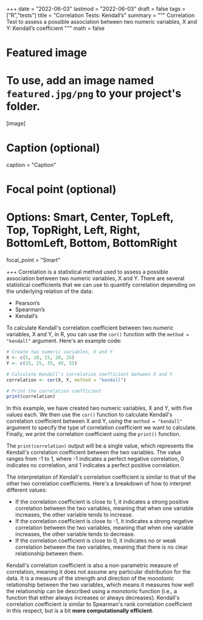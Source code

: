 +++
date = "2022-06-03"
lastmod = "2022-06-03"
draft = false
tags = ["R","tests"]
title = "Correlation Tests: Kendall’s"
summary = """
Correlation Test to assess a possible association between two numeric variables, X and Y: Kendall’s coefficient
"""
math = false

# Featured image
# To use, add an image named `featured.jpg/png` to your project's folder. 
[image]
  # Caption (optional)
  caption = "Caption"
  
  # Focal point (optional)
  # Options: Smart, Center, TopLeft, Top, TopRight, Left, Right, BottomLeft, Bottom, BottomRight
  focal_point = "Smart"

+++
Correlation is a statistical method used to assess a possible association between two numeric variables, X and Y. 
There are several statistical coefficients that we can use to quantify correlation depending on the underlying relation of the data:

- Pearson’s 
- Spearman’s 
- Kendall’s


To calculate Kendall's correlation coefficient between two numeric variables, X and Y, in R, you can use the `cor()` function with the `method = "kendall"` argument. Here's an example code:

```r
# Create two numeric variables, X and Y
X <- c(5, 10, 15, 20, 25)
Y <- c(15, 25, 35, 45, 55)

# Calculate Kendall's correlation coefficient between X and Y
correlation <- cor(X, Y, method = "kendall")

# Print the correlation coefficient
print(correlation)
```

In this example, we have created two numeric variables, X and Y, with five values each. We then use the `cor()` function to calculate Kendall's correlation coefficient between X and Y, using the `method = "kendall"` argument to specify the type of correlation coefficient we want to calculate. Finally, we print the correlation coefficient using the `print()` function.

The `print(correlation)` output will be a single value, which represents the Kendall's correlation coefficient between the two variables. The value ranges from -1 to 1, where -1 indicates a perfect negative correlation, 0 indicates no correlation, and 1 indicates a perfect positive correlation.

The interpretation of Kendall's correlation coefficient is similar to that of the other two correlation coefficients. Here's a breakdown of how to interpret different values:

 - If the correlation coefficient is close to 1, it indicates a strong positive correlation between the two variables, meaning that when one variable increases, the other variable tends to increase.
 - If the correlation coefficient is close to -1, it indicates a strong negative correlation between the two variables, meaning that when one variable increases, the other variable tends to decrease.
 - If the correlation coefficient is close to 0, it indicates no or weak correlation between the two variables, meaning that there is no clear relationship between them.

Kendall's correlation coefficient is also a non-parametric measure of correlation, meaning it does not assume any particular distribution for the data. It is a measure of the strength and direction of the monotonic relationship between the two variables, which means it measures how well the relationship can be described using a monotonic function (i.e., a function that either always increases or always decreases). Kendall's correlation coefficient is similar to Spearman's rank correlation coefficient in this respect, but is a bit **more computationally efficient**.
